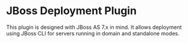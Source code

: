 JBoss Deployment Plugin
=====================

This plugin is designed with JBoss AS 7.x in mind. It allows deployment using JBoss CLI for servers running in domain and standalone modes.
